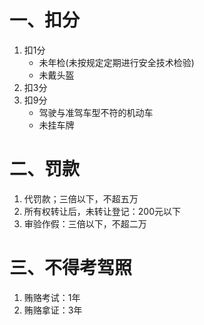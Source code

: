# 一、扣分
1. 扣1分
   + 未年检(未按规定定期进行安全技术检验)
   + 未戴头盔
2. 扣3分
3. 扣9分
   + 驾驶与准驾车型不符的机动车
   + 未挂车牌

# 二、罚款
1. 代罚款；三倍以下，不超五万
2. 所有权转让后，未转让登记：200元以下
3. 审验作假：三倍以下，不超二万

# 三、不得考驾照
1. 贿赂考试：1年
2. 贿赂拿证：3年